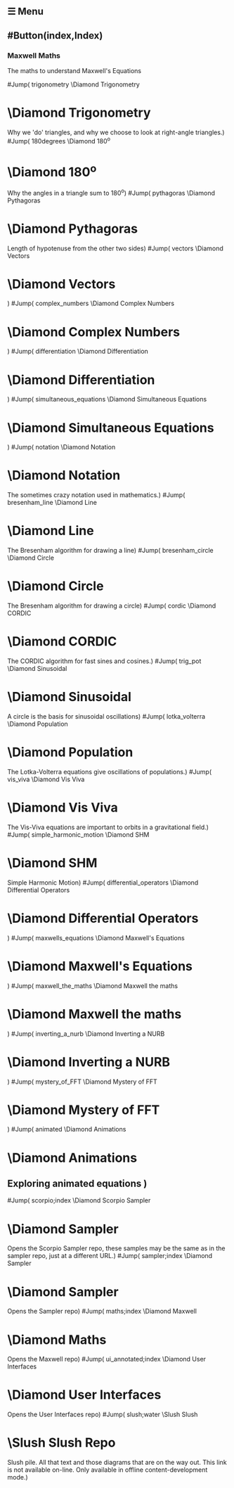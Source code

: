 ## ☰ Menu
#Button(index,Index)
----
### Maxwell Maths

The maths to understand Maxwell's Equations

#Jump( trigonometry \Diamond Trigonometry
# \Diamond Trigonometry
Why we 'do' triangles, and why we choose to look at right-angle triangles.)
#Jump( 180degrees \Diamond 180<sup>o</sup>
# \Diamond 180<sup>o</sup>
Why the angles in a triangle sum to 180<sup>o</sup>)
#Jump( pythagoras \Diamond Pythagoras
# \Diamond Pythagoras
Length of hypotenuse from the other two sides)
#Jump( vectors \Diamond Vectors
# \Diamond Vectors
)
#Jump( complex_numbers \Diamond Complex Numbers
# \Diamond Complex Numbers
)
#Jump( differentiation \Diamond Differentiation
# \Diamond Differentiation
)
#Jump( simultaneous_equations \Diamond Simultaneous Equations
# \Diamond Simultaneous Equations
)
#Jump( notation \Diamond Notation
# \Diamond Notation
The sometimes crazy notation used in mathematics.)
#Jump( bresenham_line \Diamond Line
# \Diamond Line
The Bresenham algorithm for drawing a line)
#Jump( bresenham_circle \Diamond Circle
# \Diamond Circle
The Bresenham algorithm for drawing a circle)
#Jump( cordic \Diamond CORDIC
# \Diamond CORDIC
The CORDIC algorithm for fast sines and cosines.)
#Jump( trig_pot \Diamond Sinusoidal
# \Diamond Sinusoidal
A circle is the basis for sinusoidal oscillations)
#Jump( lotka_volterra \Diamond Population
# \Diamond Population
The Lotka-Volterra equations give oscillations of populations.)
#Jump( vis_viva \Diamond Vis Viva
# \Diamond Vis Viva
The Vis-Viva equations are important to orbits in a gravitational field.)
#Jump( simple_harmonic_motion \Diamond  SHM
# \Diamond  SHM
Simple Harmonic Motion)
#Jump( differential_operators \Diamond Differential Operators
# \Diamond Differential Operators
)
#Jump( maxwells_equations \Diamond Maxwell's Equations
# \Diamond Maxwell's Equations
)
#Jump( maxwell_the_maths \Diamond Maxwell the maths
# \Diamond Maxwell the maths
)
#Jump( inverting_a_nurb \Diamond Inverting a NURB
# \Diamond Inverting a NURB
)
#Jump( mystery_of_FFT \Diamond Mystery of FFT
# \Diamond Mystery of FFT
)
#Jump( animated \Diamond Animations 
# \Diamond Animations 
Exploring animated equations
)
----
#Jump( scorpio;index \Diamond Scorpio Sampler
# \Diamond Sampler
Opens the Scorpio Sampler repo, these samples may be the same as in the sampler repo, just at a different URL.)
#Jump( sampler;index \Diamond Sampler
# \Diamond Sampler
Opens the Sampler repo)
#Jump( maths;index \Diamond Maxwell
# \Diamond Maths
Opens the Maxwell repo)
#Jump( ui_annotated;index \Diamond User Interfaces
# \Diamond User Interfaces
Opens the User Interfaces repo)
#Jump( slush;water \Slush Slush
# \Slush Slush Repo
Slush pile. All that text and those diagrams that are on the way out. This link is not available on-line. Only available in offline content-development mode.)

&nbsp;

